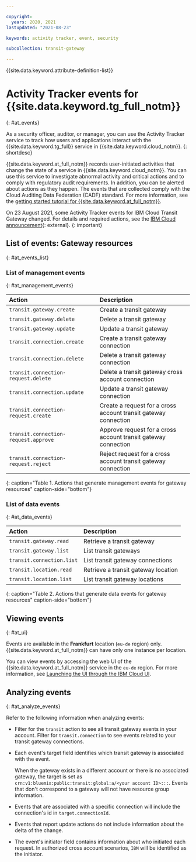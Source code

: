 ```yaml
---

copyright:
  years: 2020, 2021
lastupdated: "2021-08-23"

keywords: activity tracker, event, security

subcollection: transit-gateway

---
```


{{site.data.keyword.attribute-definition-list}}

# Activity Tracker events for {{site.data.keyword.tg_full_notm}}
{: #at_events}

As a security officer, auditor, or manager, you can use the Activity Tracker service to track how users and applications interact with the {{site.data.keyword.tg_full}} service in {{site.data.keyword.cloud_notm}}.
{: shortdesc}

{{site.data.keyword.at_full_notm}} records user-initiated activities that change the state of a service in {{site.data.keyword.cloud_notm}}. You can use this service to investigate abnormal activity and critical actions and to comply with regulatory audit requirements. In addition, you can be alerted about actions as they happen. The events that are collected comply with the Cloud Auditing Data Federation (CADF) standard. For more information, see the [getting started tutorial for {{site.data.keyword.at_full_notm}}](/docs/activity-tracker?topic=activity-tracker-getting-started).

On 23 August 2021, some Activity Tracker events for IBM Cloud Transit Gateway changed. For details and required actions, see the [IBM Cloud announcement](https://www.ibm.com/cloud/blog/announcements/the-ibm-cloud-transit-gateway-service-is-changing-ibm-cloud-activity-tracker-events){: external}.
{: important}

## List of events: Gateway resources
{: #at_events_list}

### List of management events
{: #at_management_events}

| Action             | Description      |
|:-------------------|:-----------------|
| `transit.gateway.create` | Create a transit gateway     |
| `transit.gateway.delete` | Delete a transit gateway     |
| `transit.gateway.update` | Update a transit gateway     |
| `transit.connection.create` | Create a transit gateway connection   |
| `transit.connection.delete` | Delete a transit gateway connection   |
| `transit.connection-request.delete` | Delete a transit gateway cross account connection   |
| `transit.connection.update` | Update a transit gateway connection   |
| `transit.connection-request.create` | Create a request for a cross account transit gateway connection   |
| `transit.connection-request.approve` | Approve request for a cross account transit gateway connection   |
| `transit.connection-request.reject` | Reject request for a cross account transit gateway connection   |
{: caption="Table 1. Actions that generate management events for gateway resources" caption-side="bottom"}

### List of data events
{: #at_data_events}

| Action             | Description      |
|:-------------------|:-----------------|
| `transit.gateway.read` | Retrieve a transit gateway     |
| `transit.gateway.list` | List transit gateways     |
| `transit.connection.list` | List transit gateway connections   |
| `transit.location.read` | Retrieve a transit gateway location   |
| `transit.location.list` | List transit gateway locations   |
{: caption="Table 2. Actions that generate data events for gateway resources" caption-side="bottom"}

## Viewing events
{: #at_ui}

Events are available in the **Frankfurt** location (`eu-de` region) only. {{site.data.keyword.at_full_notm}} can have only one instance per location.

You can view events by accessing the web UI of the {{site.data.keyword.at_full_notm}} service in the `eu-de` region. For more information, see [Launching the UI through the IBM Cloud UI](/docs/activity-tracker?topic=activity-tracker-launch#launch_cloud_ui).

## Analyzing events
{: #at_analyze_events}

Refer to the following information when analyzing events:

* Filter for the `transit` action to see all transit gateway events in your account. Filter for `transit.connection` to see events related to your transit gateway connections.

* Each event's target field identifies which transit gateway is associated with the event.

   When the gateway exists in a different account or there is no associated gateway, the target is set as `crn:v1:bluemix:public:transit:global:a/<your account ID>:::`. Events that don't correspond to a gateway will not have resource group information.

* Events that are associated with a specific connection will include the connection's id in `target.connectionId`.

* Events that report update actions do not include information about the delta of the change.

* The event's initiator field contains information about who initiated each request. In authorized cross account scenarios, `IBM` will be identified as the initiator.
